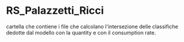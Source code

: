 # RS_Palazzetti_Ricci

cartella che contiene i file che calcolano l'intersezione delle classifiche dedotte dal modello con la quantity e con il consumption rate.
